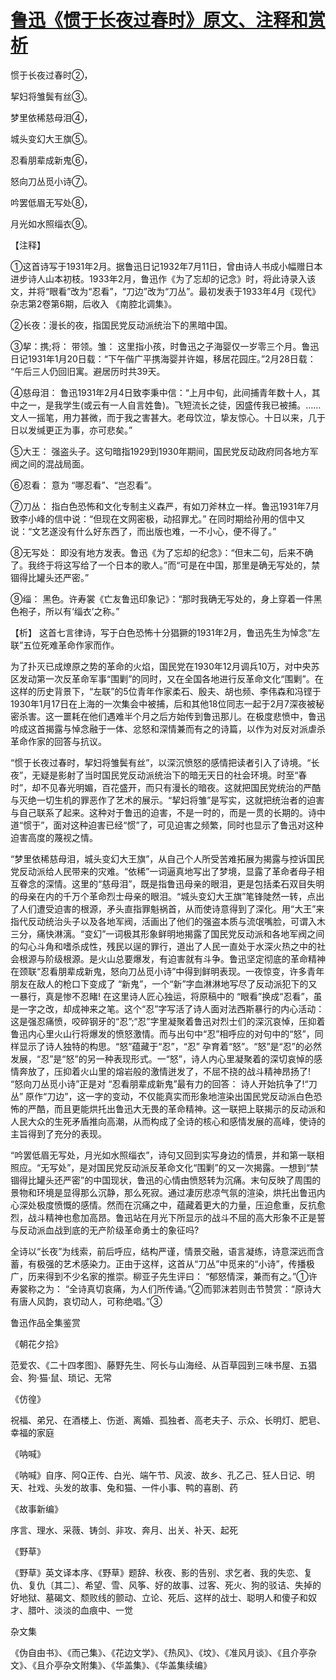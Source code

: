 # [鲁迅《惯于长夜过春时》原文、注释和赏析](https://www.vrrw.net/wx/9307.html)

惯于长夜过春时②，

挈妇将雏鬓有丝③。

梦里依稀慈母泪④，

城头变幻大王旗⑤。

忍看朋辈成新鬼⑥，

怒向刀丛觅小诗⑦。

吟罢低眉无写处⑧，

月光如水照缁衣⑨。

【注释】

①这首诗写于1931年2月。据鲁迅日记1932年7月11日，曾由诗人书成小幅赠日本进步诗人山本初枝。1933年2月，鲁迅作《为了忘却的记念》时，将此诗录入该文，并将“眼看”改为“忍看”，“刀边”改为“刀丛”。最初发表于1933年4月《现代》杂志第2卷第6期，后收入 《南腔北调集》。

②长夜：漫长的夜，指国民党反动派统治下的黑暗中国。

③挈：携;将： 带领。雏： 这里指小孩，时鲁迅之子海婴仅一岁零三个月。鲁迅日记1931年1月20日载：“下午偕广平携海婴并许媪，移居花园庄。”2月28日载： “午后三人仍回旧寓。避居历时共39天。

④慈母泪： 鲁迅1931年2月4日致李秉中信：“上月中旬，此间捕青年数十人，其中之一，是我学生(或云有一人自言姓鲁)。飞短流长之徒，因盛传我已被捕。……文人一摇笔，用力甚微，而于我之害甚大。老母饮泣，挚友惊心。十日以来，几于日以发缄更正为事，亦可悲矣。”

⑤大王： 强盗头子。这句暗指1929到1930年期间，国民党反动政府同各地方军阀之间的混战局面。

⑥忍看： 意为 “哪忍看”、“岂忍看”。

⑦刀丛： 指白色恐怖和文化专制主义森严，有如刀斧林立一样。鲁迅1931年7月致李小峰的信中说：“但现在文网密极，动招罪尤。” 在同时期给孙用的信中又说：“文艺遂没有什么好东西了，而出版也难，一不小心，便不得了。”

⑧无写处： 即没有地方发表。鲁迅《为了忘却的纪念》：“但末二句，后来不确了。我终于将这写给了一个日本的歌人。”而“可是在中国，那里是确无写处的，禁锢得比罐头还严密。”

⑨缁： 黑色。许寿裳《亡友鲁迅印象记》：“那时我确无写处的，身上穿着一件黑色袍子，所以有‘缁衣’之称。”



【析】 这首七言律诗，写于白色恐怖十分猖獗的1931年2月，鲁迅先生为悼念“左联”五位死难革命作家而作。

为了扑灭已成燎原之势的革命的火焰，国民党在1930年12月调兵10万，对中央苏区发动第一次反革命军事“围剿”的同时，又在全国各地进行反革命文化“围剿”。在这样的历史背景下，“左联”的5位青年作家柔石、殷夫、胡也频、李伟森和冯铿于1930年1月17日在上海的一次集会中被捕，后和其他18位同志一起于2月7深夜被秘密杀害。这一噩耗在他们遇难半个月之后方始传到鲁迅那儿。在极度悲愤中，鲁迅吟成这首揭露与悼念融于一体、忿怒和深情兼而有之的诗篇，以作为对反对派虐杀革命作家的回答与抗议。

“惯于长夜过春时，挈妇将雏鬓有丝”，以深沉愤怒的感情把读者引入了诗境。“长夜”，无疑是影射了当时国民党反动派统治下的暗无天日的社会环境。时至“春时”，却不见春光明媚，百花盛开，而只有漫长的暗夜。这就把国民党统治的严酷与灭绝一切生机的罪恶作了艺术的展示。“挈妇将雏”是写实，这就把统治者的迫害与自己联系了起来。这种对于鲁迅的迫害，不是一时的，而是一贯的长期的。诗中道“惯于”，面对这种迫害已经“惯”了，可见迫害之频繁，同时也显示了鲁迅对这种迫害高度的蔑视之情。

“梦里依稀慈母泪，城头变幻大王旗”，从自己个人所受苦难拓展为揭露与控诉国民党反动派给人民带来的灾难。“依稀”一词逼真地写出了梦境，显露了革命者母子相互眷念的深情。这里的“慈母泪”，既是指鲁迅母亲的眼泪，更是包括柔石双目失明的母亲在内的千万个革命烈士母亲的眼泪。“城头变幻大王旗”笔锋陡然一转，点出了人们遭受迫害的根源，矛头直指罪魁祸首，从而使诗意得到了深化。用“大王”来指代反动统治头子以及各地军阀，活画出了他们的强盗本质与流氓嘴脸，可谓入木三分，痛快淋漓。“变幻”一词极其形象鲜明地揭露了国民党反动派和各地军阀之间的勾心斗角和嗜杀成性，残民以逞的罪行，道出了人民一直处于水深火热之中的社会根源与阶级根源。是火山总要爆发，有迫害就有斗争。鲁迅坚定彻底的革命精神在颈联“忍看朋辈成新鬼，怒向刀丛觅小诗”中得到鲜明表现。一夜惊变，许多青年朋友在敌人的枪口下变成了 “新鬼”，一个“新”字血淋淋地写尽了反动派犯下的又一暴行，真是惨不忍睹! 在这里诗人匠心独运，将原稿中的 “眼看”换成“忍看”，虽是一字之改，却成神来之笔。这个“忍”字写活了诗人面对法西斯暴行的内心活动：这是强忍痛愤，咬碎钢牙的“忍”;“忍”字里凝聚着鲁迅对烈士们的深沉哀悼，压抑着鲁迅内心里火山行将爆发的愤怒激情。而与出句中“忍”相呼应的对句中的“怒”，同样显示了诗人独特的构思。“怒”蕴藏于“忍”，“忍” 孕育着“怒”。“怒”是“忍”的必然发展，“忍”是“怒”的另一种表现形式。一“怒”，诗人内心里凝聚着的深切哀悼的感情奔放了，压抑着火山里的熔岩般的激情迸发了，不屈不挠的战斗精神昂扬了! “怒向刀丛觅小诗”正是对 “忍看朋辈成新鬼”最有力的回答： 诗人开始抗争了!“刀丛” 原作“刀边”，这一字的变动，不仅能真实而形象地渲染出国民党反动派白色恐怖的严酷，而且更能烘托出鲁迅大无畏的革命精神。这一联把上联揭示的反动派和人民大众的生死矛盾推向高潮，从而构成了全诗的核心和感情发展的高峰，使诗的主旨得到了充分的表现。

“吟罢低眉无写处，月光如水照缁衣”，诗句又回到实写身边的情景，并和第一联相照应。“无写处”，是对国民党反动派反革命文化“围剿”的又一次揭露。一想到“禁锢得比罐头还严密”的中国现状，鲁迅的心情由愤怒转为沉痛。末句反映了周围的景物和环境是显得那么沉静，那么死寂。通过凄厉悲凉气氛的渲染，烘托出鲁迅内心深处极度愤慨的感情。然而在沉痛之中，蕴藏着更大的力量，压迫愈重，反抗愈烈，战斗精神也愈加高昂。鲁迅站在月光下所显示的战斗不屈的高大形象不正是誓与反动派血战到底的无产阶级革命勇士的象征吗?

全诗以“长夜”为线索，前后呼应，结构严谨，情景交融，语言凝练，诗意深远而含蓄，有极强的艺术感染力。正由于这样，这首从“刀丛”中觅来的“小诗”，传播极广，历来得到不少名家的推崇。柳亚子先生评曰： “郁怒情深，兼而有之。”①许寿裳称之为： “全诗真切哀痛，为人们所传诵。”②而郭沫若则击节赞赏：“原诗大有唐人风韵，哀切动人，可称绝唱。”③

鲁迅作品全集鉴赏

《朝花夕拾》

范爱农、《二十四孝图》、藤野先生、阿长与山海经、从百草园到三味书屋、五猖会、狗·猫·鼠、琐记、无常

《仿徨》

祝福、弟兄、在酒楼上、伤逝、离婚、孤独者、高老夫子、示众、长明灯、肥皂、幸福的家庭

《呐喊》

《呐喊》自序、阿Q正传、白光、端午节、风波、故乡、孔乙己、狂人日记、明天、社戏、头发的故事、兔和猫、一件小事、鸭的喜剧、药

《故事新编》

序言、理水、采薇、铸剑、非攻、奔月、出关、补天、起死

《野草》

《野草》英文译本序、《野草》题辞、秋夜、影的告别、求乞者、我的失恋、复仇、复仇〔其二〕、希望、雪、风筝、好的故事、过客、死火、狗的驳诘、失掉的好地狱、墓碣文、颓败线的颤动、立论、死后、这样的战士、聪明人和傻子和奴才、腊叶、淡淡的血痕中、一觉

杂文集

《伪自由书》、《而己集》、《花边文学》、《热风》、《坟》、《准风月谈》、《且介亭杂文》、《且介亭杂文附集》、《华盖集》、《华盖集续编》

